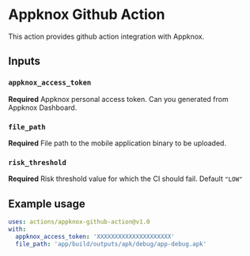 # Appknox Github Action

This action provides github action integration with Appknox.

## Inputs

### `appknox_access_token`

**Required** Appknox personal access token. Can you generated from Appknox Dashboard.

### `file_path`

**Required** File path to the mobile application binary to be uploaded.

### `risk_threshold`

**Required** Risk threshold value for which the CI should fail. Default `"LOW"`

## Example usage
```yaml
uses: actions/appknox-github-action@v1.0
with:
  appknox_access_token: 'XXXXXXXXXXXXXXXXXXXXX'
  file_path: 'app/build/outputs/apk/debug/app-debug.apk'
```
